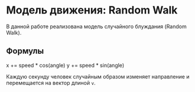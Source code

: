 # Модель движения: Random Walk

В данной работе реализована модель случайного блуждания (Random Walk).

## Формулы

x += speed * cos(angle)
y += speed * sin(angle)

Каждую секунду человек случайным образом изменяет направление и перемещается на вектор длиной `v`.
